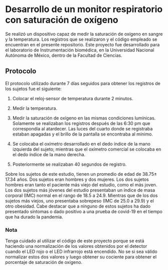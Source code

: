 # Desarrollo de un monitor respiratorio con saturación de oxígeno

Se realizó un dispositivo capaz de medir la saturación de oxígeno en sangre y la temperatura. Los registros que se realizaron y el código empleado se encuentran en el presente repositorio. Este proyecto fue desarrollado para el laboratorio de Instrumentación biomédica, en la Universidad Nacional Autónoma de México, dentro de la Facultad de Ciencias.

## Protocolo
El protocolo utilizado durante 7 días seguidos para obtener los registros de los sujetos fue el siguiente:

1. Colocar el reloj-sensor de temperatura durante 2 minutos.

2. Medir la temperatura.

3.  Medir la saturación de oxígeno en las mismas condiciones lumínicas. Solamente se realizaban los registros después de las 6:30 pm que correspondía al atardecer. Las luces del cuarto donde se registraba estaban apagadas y el brillo de la pantalla se encontraba al mínimo.

4.  Se colocaba el oxímetro desarrollado en el dedo índice de la mano izquierda del sujeto; mientras que el oxímetro comercial se colocaba en el dedo índice de la mano derecha.

5.  Posteriormente se realizaban 40 segundos de registro.

Sobre los sujetos de este estudio, tienen un promedio de edad de 38.75± 17.34 años. Dos sujetos eran hombres y dos mujeres. Los dos sujetos hombres eran tanto el paciente más viejo del estudio, como el más joven. Los dos sujetos más jóvenes del estudio presentaban un índice de masa corporal (IMC) normal en el rango de 18.5 a 24.9. Mientras que de los dos sujetos más viejos, uno presentaba sobrepeso (IMC de 25.0 a 29.9) y el otro obesidad. Cabe destacar que a ninguno de estos sujetos ha dado presentado síntomas o dado positivo a una prueba de covid-19 en el tiempo que ha durado la pandemia.


### Nota
Tenga cuidado al utilizar el código de este proyecto porque se está haciendo una normalización de los valores obtenidos por el detector cuando el LED rojo o el LED infrarrojo está encendido. No se si sea válido normalizar estos dos valores y luego obtener su cociente para obtener el porcentaje de saturación de oxígeno.
